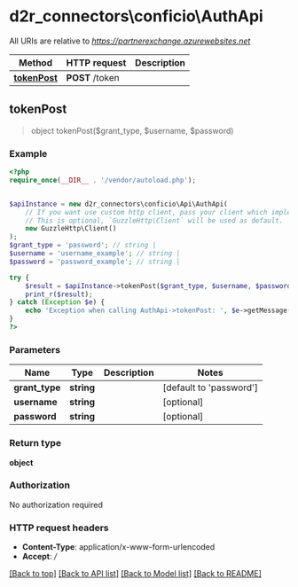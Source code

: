 # d2r_connectors\conficio\AuthApi

All URIs are relative to *https://partnerexchange.azurewebsites.net*

Method | HTTP request | Description
------------- | ------------- | -------------
[**tokenPost**](AuthApi.md#tokenPost) | **POST** /token | 



## tokenPost

> object tokenPost($grant_type, $username, $password)



### Example

```php
<?php
require_once(__DIR__ . '/vendor/autoload.php');


$apiInstance = new d2r_connectors\conficio\Api\AuthApi(
    // If you want use custom http client, pass your client which implements `GuzzleHttp\ClientInterface`.
    // This is optional, `GuzzleHttp\Client` will be used as default.
    new GuzzleHttp\Client()
);
$grant_type = 'password'; // string | 
$username = 'username_example'; // string | 
$password = 'password_example'; // string | 

try {
    $result = $apiInstance->tokenPost($grant_type, $username, $password);
    print_r($result);
} catch (Exception $e) {
    echo 'Exception when calling AuthApi->tokenPost: ', $e->getMessage(), PHP_EOL;
}
?>
```

### Parameters


Name | Type | Description  | Notes
------------- | ------------- | ------------- | -------------
 **grant_type** | **string**|  | [default to &#39;password&#39;]
 **username** | **string**|  | [optional]
 **password** | **string**|  | [optional]

### Return type

**object**

### Authorization

No authorization required

### HTTP request headers

- **Content-Type**: application/x-www-form-urlencoded
- **Accept**: */*

[[Back to top]](#) [[Back to API list]](../../README.md#documentation-for-api-endpoints)
[[Back to Model list]](../../README.md#documentation-for-models)
[[Back to README]](../../README.md)

